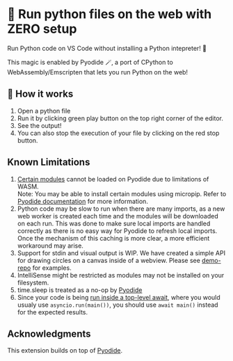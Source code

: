 # 🐍 Run python files on the web with ZERO setup

Run Python code on VS Code without installing a Python intepreter! 🤯

This magic is enabled by Pyodide 🪄, a port of CPython to WebAssembly/Emscripten that lets you run Python on the web!

## 🚀 How it works

1. Open a python file
2. Run it by clicking green play button on the top right corner of the editor.
3. See the output!
4. You can also stop the execution of your file by clicking on the red stop button.

## Known Limitations

1. [Certain modules](https://pyodide.org/en/stable/usage/wasm-constraints.html) cannot be loaded on Pyodide due to limitations of WASM. <br/>
   Note: You may be able to install certain modules using micropip. Refer to [Pyodide documentation](https://pyodide.org/en/stable/usage/loading-packages.html#micropip) for more information.
2. Python code may be slow to run when there are many imports, as a new web worker is created each time and the modules will be downloaded on each run. This was done to make sure local imports are handled correctly as there is no easy way for Pyodide to refresh local imports. Once the mechanism of this caching is more clear, a more efficient workaround may arise.
3. Support for stdin and visual output is WIP. We have created a simple API for drawing circles on a canvas inside of a webview. Please see [demo-repo](https://github.com/tym-inc/demo-repo) for examples.
4. IntelliSense might be restricted as modules may not be installed on your filesystem.
5. time.sleep is treated as a no-op by [Pyodide](https://github.com/pyodide/pyodide/issues/97)
6. Since your code is being [run inside a top-level await](https://pyodide.org/en/stable/usage/api/js-api.html#pyodide.runPythonAsync), where you would usualy use `asyncio.run(main())`, you should use `await main()` instead for the expected results.

## Acknowledgments

This extension builds on top of [Pyodide](https://pyodide.org/en/stable/development/core.html).
